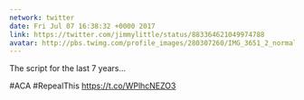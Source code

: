 ```yaml
---
network: twitter
date: Fri Jul 07 16:38:32 +0000 2017
link: https://twitter.com/jimmylittle/status/883364621049974788
avatar: http://pbs.twimg.com/profile_images/280307260/IMG_3651_2_normal.jpg
---
```


The script for the last 7 years…

#ACA #RepealThis https://t.co/WPlhcNEZO3
